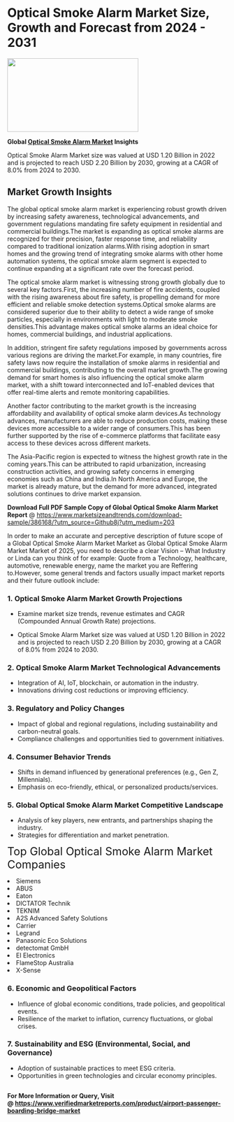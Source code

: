 <H1>Optical Smoke Alarm Market Size, Growth and Forecast from 2024 - 2031</H1><img class="aligncenter size-medium wp-image-584254" src="https://thirdeyenews.in/wp-content/uploads/2024/09/Global-Market-Research-300x168.jpeg" alt="" width="300" height="168" /><p><strong>Global&nbsp;<a href="https://www.marketsizeandtrends.com/download-sample/386168/?utm_source=Github8j?utm_medium=203">Optical Smoke Alarm Market</a> Insights</strong></p><p>Optical Smoke Alarm Market size was valued at USD 1.20 Billion in 2022 and is projected to reach USD 2.20 Billion by 2030, growing at a CAGR of 8.0% from 2024 to 2030.</p><p><h2>Market Growth Insights</h2> <p>The global optical smoke alarm market is experiencing robust growth driven by increasing safety awareness, technological advancements, and government regulations mandating fire safety equipment in residential and commercial buildings.The market is expanding as optical smoke alarms are recognized for their precision, faster response time, and reliability compared to traditional ionization alarms.With rising adoption in smart homes and the growing trend of integrating smoke alarms with other home automation systems, the optical smoke alarm segment is expected to continue expanding at a significant rate over the forecast period.</p> <p>The optical smoke alarm market is witnessing strong growth globally due to several key factors.First, the increasing number of fire accidents, coupled with the rising awareness about fire safety, is propelling demand for more efficient and reliable smoke detection systems.Optical smoke alarms are considered superior due to their ability to detect a wide range of smoke particles, especially in environments with light to moderate smoke densities.This advantage makes optical smoke alarms an ideal choice for homes, commercial buildings, and industrial applications.</p> <p>In addition, stringent fire safety regulations imposed by governments across various regions are driving the market.For example, in many countries, fire safety laws now require the installation of smoke alarms in residential and commercial buildings, contributing to the overall market growth.The growing demand for smart homes is also influencing the optical smoke alarm market, with a shift toward interconnected and IoT-enabled devices that offer real-time alerts and remote monitoring capabilities.</p> <p>Another factor contributing to the market growth is the increasing affordability and availability of optical smoke alarm devices.As technology advances, manufacturers are able to reduce production costs, making these devices more accessible to a wider range of consumers.This has been further supported by the rise of e-commerce platforms that facilitate easy access to these devices across different markets.</p> <p>The Asia-Pacific region is expected to witness the highest growth rate in the coming years.This can be attributed to rapid urbanization, increasing construction activities, and growing safety concerns in emerging economies such as China and India.In North America and Europe, the market is already mature, but the demand for more advanced, integrated solutions continues to drive market expansion.</p> <p><span class=""><strong>Download Full PDF Sample Copy of Global Optical Smoke Alarm Market Report</strong> @ <a href="https://www.marketsizeandtrends.com/download-sample/386168/?utm_source=Github8j?utm_medium=203" target="_blank">https://www.marketsizeandtrends.com/download-sample/386168/?utm_source=Github8j?utm_medium=203</a></span></p><p>In order to make an accurate and perceptive description of future scope of a Global&nbsp;Optical Smoke Alarm Market Market as Global&nbsp;Optical Smoke Alarm Market Market of 2025, you need to describe a clear Vision &ndash; What Industry or Linda can you think of for example: Quote from a Technology, healthcare, automotive, renewable energy, name the market you are Reffering to.However, some general trends and factors usually impact market reports and their future outlook include:</p><h3>1.&nbsp;<strong>Optical Smoke Alarm Market Growth Projections</strong></h3><ul><li>Examine market size trends, revenue estimates and CAGR (Compounded Annual Growth Rate) projections.</li><li><p>Optical Smoke Alarm Market size was valued at USD 1.20 Billion in 2022 and is projected to reach USD 2.20 Billion by 2030, growing at a CAGR of 8.0% from 2024 to 2030.</p></li></ul><h3>2.&nbsp;<strong>Optical Smoke Alarm Market Technological Advancements</strong></h3><ul><li>Integration of AI, IoT, blockchain, or automation in the industry.</li><li>Innovations driving cost reductions or improving efficiency.</li></ul><h3>3.&nbsp;<strong>Regulatory and Policy Changes</strong></h3><ul><li>Impact of global and regional regulations, including sustainability and carbon-neutral goals.</li><li>Compliance challenges and opportunities tied to government initiatives.</li></ul><h3>4.&nbsp;<strong>Consumer Behavior Trends</strong></h3><ul><li>Shifts in demand influenced by generational preferences (e.g., Gen Z, Millennials).</li><li>Emphasis on eco-friendly, ethical, or personalized products/services.</li></ul><h3>5.&nbsp;<strong>Global Optical Smoke Alarm Market Competitive Landscape</strong></h3><ul><li>Analysis of key players, new entrants, and partnerships shaping the industry.</li><li>Strategies for differentiation and market penetration.</li></ul><p data-pm-slice="1 1 []"><span style="color: inherit; font-family: inherit; font-size: 25px;">Top Global Optical Smoke Alarm Market Companies</span></p><div class="" data-test-id=""><p><li>Siemens</li><li> ABUS</li><li> Eaton</li><li> DICTATOR Technik</li><li> TEKNIM</li><li> A2S Advanced Safety Solutions</li><li> Carrier</li><li> Legrand</li><li> Panasonic Eco Solutions</li><li> detectomat GmbH</li><li> EI Electronics</li><li> FlameStop Australia</li><li> X-Sense</li></p></div><h3>6.&nbsp;<strong>Economic and Geopolitical Factors</strong></h3><ul><li>Influence of global economic conditions, trade policies, and geopolitical events.</li><li>Resilience of the market to inflation, currency fluctuations, or global crises.</li></ul><h3>7.&nbsp;<strong>Sustainability and ESG (Environmental, Social, and Governance)</strong></h3><ul><li>Adoption of sustainable practices to meet ESG criteria.</li><li>Opportunities in green technologies and circular economy principles.</li></ul><h2><strong style="font-size: 14px;">For More Information or Query, Visit @&nbsp;</strong><a style="background-color: #ffffff; font-size: 14px;" href="https://www.marketsizeandtrends.com/report/optical-smoke-alarm-market/" target="_blank">https://www.verifiedmarketreports.com/product/airport-passenger-boarding-bridge-market</a></h2>